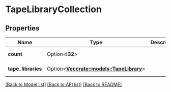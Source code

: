 # TapeLibraryCollection

## Properties

Name | Type | Description | Notes
------------ | ------------- | ------------- | -------------
**count** | Option<**i32**> |  | [optional][readonly]
**tape_libraries** | Option<[**Vec<crate::models::TapeLibrary>**](tape_library.md)> |  | [optional][readonly]

[[Back to Model list]](../README.md#documentation-for-models) [[Back to API list]](../README.md#documentation-for-api-endpoints) [[Back to README]](../README.md)


